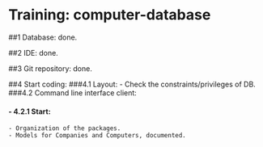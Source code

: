 Training: computer-database
======================================


##1 Database: done.

##2 IDE: done.

##3 Git repository: done.

##4 Start coding:
###4.1 Layout:
	- Check the constraints/privileges of DB.
###4.2 Command line interface client:
####	- 4.2.1 Start:
	- Organization of the packages.
	- Models for Companies and Computers, documented.